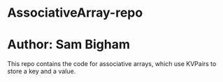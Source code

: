 # AssociativeArray-repo

# Author: Sam Bigham

This repo contains the code for associative arrays, which use KVPairs to store 
a key and a value.
